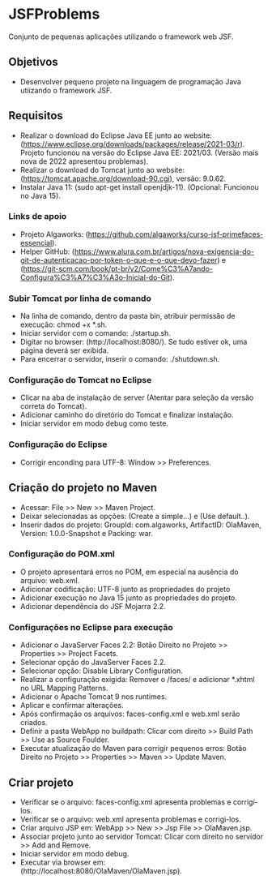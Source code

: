 # JSFProblems
Conjunto de pequenas aplicações utilizando o framework web JSF.

## Objetivos
- Desenvolver pequeno projeto na linguagem de programação Java utiizando o framework JSF.

## Requisitos
- Realizar o download do Eclipse Java EE junto ao website: (https://www.eclipse.org/downloads/packages/release/2021-03/r). Projeto funcionou na versão do Eclipse Java EE: 2021/03. (Versão mais nova de 2022 apresentou problemas).
- Realizar o download do Tomcat junto ao website: (https://tomcat.apache.org/download-90.cgi), versão: 9.0.62.
- Instalar Java 11: (sudo apt-get install openjdjk-11). (Opcional: Funcionou no Java 15).

### Links de apoio
- Projeto Algaworks: (https://github.com/algaworks/curso-jsf-primefaces-essencial).
- Helper GitHub: (https://www.alura.com.br/artigos/nova-exigencia-do-git-de-autenticacao-por-token-o-que-e-o-que-devo-fazer) e (https://git-scm.com/book/pt-br/v2/Come%C3%A7ando-Configura%C3%A7%C3%A3o-Inicial-do-Git).

### Subir Tomcat por linha de comando
- Na linha de comando, dentro da pasta bin, atribuir permissão de execução: chmod +x *.sh.
- Iniciar servidor com o comando: ./startup.sh.
- Digitar no browser: (http://localhost:8080/). Se tudo estiver ok, uma página deverá ser exibida.
- Para encerrar o servidor, inserir o comando: ./shutdown.sh.

### Configuração do Tomcat no Eclipse 
- Clicar na aba de instalação de server (Atentar para seleção da versão correta do Tomcat).
- Adicionar caminho do diretório do Tomcat e finalizar instalação.
- Iniciar servidor em modo debug como teste.

### Configuração do Eclipse
- Corrigir enconding para UTF-8: Window >> Preferences.

## Criação do projeto no Maven
- Acessar: File >> New >> Maven Project.
- Deixar selecionadas as opções: (Create a simple...) e (Use default..).
- Inserir dados do projeto: GroupId: com.algaworks, ArtifactID: OlaMaven, Version: 1.0.0-Snapshot e Packing: war.

### Configuração do POM.xml
- O projeto apresentará erros no POM, em especial na ausência do arquivo: web.xml.
- Adicionar codificação: UTF-8 junto as propriedades do projeto
- Adicionar execução no Java 15 junto as propriedades do projeto.
- Adicionar dependência do JSF Mojarra 2.2.

### Configurações no Eclipse para execução
- Adicionar o JavaServer Faces 2.2: Botão Direito no Projeto >> Properties >> Project Facets.
- Selecionar opção do JavaServer Faces 2.2.
- Selecionar opção: Disable Library Configuration.
- Realizar a configuração exigida: Remover o /faces/ e adicionar *.xhtml no URL Mapping Patterns.
- Adicionar o Apache Tomcat 9 nos runtimes.
- Aplicar e confirmar alterações.
- Após confirmação os arquivos: faces-config.xml e web.xml serão criados.
- Definir a pasta WebApp no buildpath: Clicar com direito >> Build Path >> Use as Source Foulder.
- Executar atualização do Maven para corrigir pequenos erros: Botão Direito no Projeto >> Properties >> Maven >> Update Maven.

## Criar projeto
- Verificar se o arquivo: faces-config.xml apresenta problemas e corrigí-los.
- Verificar se o arquivo: web.xml apresenta problemas e corrigi-los.
- Criar arquivo JSP em: WebApp >> New >> Jsp File >> OlaMaven.jsp.
- Associar projeto junto ao servidor Tomcat: Clicar com direito no servidor >> Add and Remove.
- Iniciar servidor em modo debug.
- Executar via browser em: (http://localhost:8080/OlaMaven/OlaMaven.jsp).










